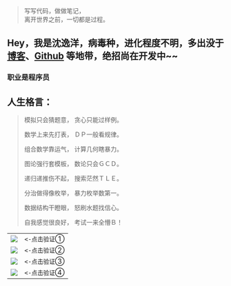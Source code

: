 > 写写代码，做做笔记，  
> 离开世界之前，一切都是过程。

## Hey，我是沈逸洋，病毒种，进化程度不明，多出没于[博客](https://billyiloveyou.blog.luogu.org)、[Github](http://github.com/FangKeyou) 等地带，绝招尚在开发中~~

### 职业是程序员

## 人生格言：

>模拟只会猜题意， 贪心只能过样例。
>
>数学上来先打表， ＤＰ一般看规律。
>
>组合数学靠运气， 计算几何瞎暴力。
>
>图论强行套模板， 数论只会ＧＣＤ。
>
>递归递推伤不起， 搜索茫然ＴＬＥ。
>
>分治做得像枚举， 暴力枚举数第一。
>
>数据结构干瞪眼， 怒刷水题找信心。
>
>自我感觉很良好， 考试一来全懵Ｂ！
>

|  |  |
| -----------: | -----------: |
| [![](https://cdn.luogu.org/upload/pic/9334.png)](http://generals.io/) | `<-点击验证`① |
| [![](https://cdn.luogu.org/upload/pic/9334.png)](http://nope.io/) | `<-点击验证`② |
| [![](https://cdn.luogu.org/upload/pic/9334.png)](http://slay.one/) | `<-点击验证`③ |
| [![](https://cdn.luogu.org/upload/pic/9334.png)](http://paper.io/) | `<-点击验证`④ |
